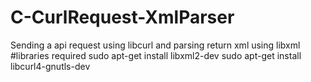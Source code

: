 C-CurlRequest-XmlParser
=======================

Sending a api request using libcurl and parsing return xml using libxml
#libraries required
sudo apt-get install libxml2-dev
sudo apt-get install libcurl4-gnutls-dev

